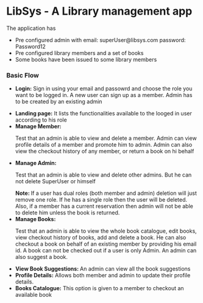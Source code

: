 # LibSys - A Library management app
<title>CSC 517 - Project 1</title>

The application has
<ul>
<li>Pre configured admin with email: superUser@libsys.com password: Password12</li>
<li>Pre configured library members and a set of books</li>
<li>Some books have been issued to some library members</li>
</ul>
<h3>Basic Flow</h3>
<ul>
<li><p><b>Login:</b> Sign in using your email and passowrd and choose the role you want to be logged in. A new user can sign up as a member. Admin has to be created by an existing admin</p></li>
<li><b>Landing page:</b> It lists the functionalities available to the looged in user according to his role</li>
<li><b>Manage Member:</b>
<p>Test that an admin is able to view and delete a member. Admin can view profile details of a member and promote him to admin. Admin can also view the checkout history of any member, or return a book on hi behalf</p></li>
<li><b>Manage Admin:</b>
<p>Test that an admin is able to view and delete other admins. But he can not delete SuperUser or himself</p></li>
<b>Note: </b>If a user has dual roles (both member and admin) deletion will just remove one role. If he has a single role then the user will be deleted. Also, if a member has a current reservation then admin will not be able to delete him unless the book is returned.
<li><b>Manage Books:</b>
<p>Test that an admin is able to view the whole book catalogue, edit books, view checkout history of books, add and delete a book. He can also checkout a book on behalf of an existing member by providing his email id. A book can not be checked out if a user is only Admin. An admin can also suggest a book.</p></li>
<li><b>View Book Suggestions: </b>An admin can view all the book suggestions</li>
<li><b>Profile Details:</b> Allows both member and admin to update their profile details.</li>
<li><b>Books Catalogue:</b> This option is given to a member to checkout an available book</li>
</ul>
